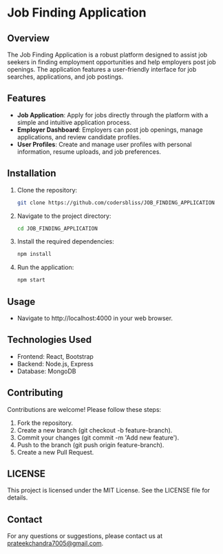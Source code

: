 # Job Finding Application

## Overview

The Job Finding Application is a robust platform designed to assist job seekers in finding employment opportunities and help employers post job openings. The application features a user-friendly interface for job searches, applications, and job postings.

## Features

- **Job Application**: Apply for jobs directly through the platform with a simple and intuitive application process.
- **Employer Dashboard**: Employers can post job openings, manage applications, and review candidate profiles.
- **User Profiles**: Create and manage user profiles with personal information, resume uploads, and job preferences.

## Installation

1. Clone the repository:
   ```bash
   git clone https://github.com/codersbliss/JOB_FINDING_APPLICATION

1. Navigate to the project directory:
   ```bash
   cd JOB_FINDING_APPLICATION

1. Install the required dependencies:
   ```bash
   npm install
   
1. Run the application:
   ```bash
   npm start

## Usage

- Navigate to http://localhost:4000 in your web browser.
  
## Technologies Used

- Frontend: React, Bootstrap
- Backend: Node.js, Express
- Database: MongoDB

## Contributing

Contributions are welcome! Please follow these steps:

1. Fork the repository.
2. Create a new branch (git checkout -b feature-branch).
3. Commit your changes (git commit -m 'Add new feature').
4. Push to the branch (git push origin feature-branch).
5. Create a new Pull Request.

## LICENSE

This project is licensed under the MIT License. See the LICENSE file for details.

## Contact

For any questions or suggestions, please contact us at prateekchandra7005@gmail.com.
